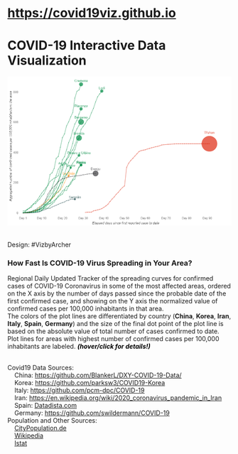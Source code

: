 # <a href="https://covid19viz.github.io">https://covid19viz.github.io</a>
# COVID-19 Interactive Data Visualization
![Chart showing COVID-19 Data Visualization](Covid19.png "COVID-19 Data Visualization")

<br>Design: #VizbyArcher

### How Fast Is COVID-19 Virus Spreading in Your Area?
Regional Daily Updated Tracker of the spreading curves for confirmed cases of COVID-19 Coronavirus in some of the most affected areas, ordered on the X axis by the number of days passed since the probable date of the first confirmed case, and showing on the Y axis the normalized value of confirmed cases per 100,000 inhabitants in that area.
                                   <br>The colors of the plot lines are differentiated by country (<span style="color:{colors['China']};font-weight: 700;">China</span>, <span style="color:{colors['Korea']};font-weight: 700;">Korea</span>, <span style="color:{colors['Iran']};font-weight: 700;">Iran</span>, <span style="color:{colors['Italy']};font-weight: 700;">Italy</span>, <span style="color:{colors['Spain']};font-weight: 700;">Spain</span>, <span style="color:{colors['Germany']};font-weight: 700;">Germany</span>) and the size of the final dot point of the plot line is based on the absolute value of total number of cases confirmed to date.
                                   <br>Plot lines for areas with highest number of confirmed cases per 100,000 inhabitants are labeled. <span style="font-style:italic;color:black;font-weight: 700;">(hover/click for details!)</span>
                                   <br><span style="color:black; font-style:italic; font-size:{font_s};"></span> 
                                </div>
                            </p>  
                        </div>
Covid19 Data Sources:
                                   <br>&nbsp;&nbsp;&nbsp;&nbsp;China: <a href="https://github.com/BlankerL/DXY-COVID-19-Data/">https://github.com/BlankerL/DXY-COVID-19-Data/</a> 
                                   <br>&nbsp;&nbsp;&nbsp;&nbsp;Korea: <a href="https://github.com/parksw3/COVID19-Korea">https://github.com/parksw3/COVID19-Korea</a> 
                                   <br>&nbsp;&nbsp;&nbsp;&nbsp;Italy: <a href="https://github.com/pcm-dpc/COVID-19">https://github.com/pcm-dpc/COVID-19</a>
                                   <br>&nbsp;&nbsp;&nbsp;&nbsp;Iran: <a href="https://en.wikipedia.org/wiki/2020_coronavirus_pandemic_in_Iran">https://en.wikipedia.org/wiki/2020_coronavirus_pandemic_in_Iran</a>
                                   <br>&nbsp;&nbsp;&nbsp;&nbsp;Spain: <a href="https://github.com/datadista/datasets">Datadista.com</a>
                                   <br>&nbsp;&nbsp;&nbsp;&nbsp;Germany: <a href="https://github.com/swildermann/COVID-19">https://github.com/swildermann/COVID-19</a>
                                   <br>Population and Other Sources:
                                   <br>&nbsp;&nbsp;&nbsp;&nbsp;<a href="https://www.citypopulation.de/">CityPopulation.de</a> 
                                   <br>&nbsp;&nbsp;&nbsp;&nbsp;<a href="https://en.wikipedia.org/wiki/Main_Page">Wikipedia</a>
                                   <br>&nbsp;&nbsp;&nbsp;&nbsp;<a href="https://www.istat.it/en/">Istat</a>
